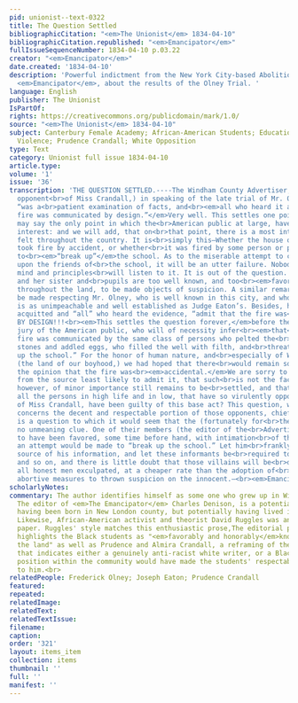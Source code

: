 ```yaml
---
pid: unionist--text-0322
title: The Question Settled
bibliographicCitation: "<em>The Unionist</em> 1834-04-10"
bibliographicCitation.republished: "<em>Emancipator</em>"
fullIssueSequenceNumber: 1834-04-10 p.03.22
creator: "<em>Emancipator</em>"
date.created: '1834-04-10'
description: 'Powerful indictment from the New York City-based Abolitionist journal,
  <em>Emancipator</em>, about the results of the Olney Trial. '
language: English
publisher: The Unionist
IsPartOf: 
rights: https://creativecommons.org/publicdomain/mark/1.0/
source: "<em>The Unionist</em> 1834-04-10"
subject: Canterbury Female Academy; African-American Students; Education; Race; Vigilante
  Violence; Prudence Crandall; White Opposition
type: Text
category: Unionist full issue 1834-04-10
article.type: 
volume: '1'
issue: '36'
transcription: 'THE QUESTION SETTLED.----The Windham County Advertiser, (the determined
  opponent<br>of Miss Crandall,) in speaking of the late trial of Mr. Olney, says—It
  “was a<br>patient examination of facts, and<br><em>all who heard it admit that the
  fire was communicated by design.”</em>Very well. This settles one point, and we
  may say the only point in which the<br>American public at large, have any particular
  interest: and we will add, that on<br>that point, there is a most intense interest
  felt throughout the country. It is<br>simply this—Whether the house of Miss Crandall
  took fire by accident, or whether<br>it was fired by some person or persons, determined
  to<br><em>“break up”</em>the school. As to the miserable attempt to cast suspicion
  upon the friends of<br>the school, it will be an utter failure. Nobody of sound
  mind and principles<br>will listen to it. It is out of the question. Miss Crandall
  and her sister and<br>pupils are too well known, and too<br><em>favorably and honorably</em>known
  throughout the land, to be made objects of suspicion. A similar remark<br>might
  be made respecting Mr. Olney, who is well known in this city, and whose<br>character
  is as unimpeachable and well established as Judge Eaton’s. Besides, he<br>stands
  acquitted and “all” who heard the evidence, “admit that the fire was<br>communicated
  BY DESIGN!!!<br><em>This settles the question forever,</em>before the impartial
  jury of the American public, who will of necessity infer<br><em>that</em>&nbsp;the
  fire was communicated by the same class of persons who pelted the<br>house with
  stones and addled eggs, who filled the well with filth, and<br>threatened to “break
  up the school.” For the honor of human nature, and<br>especially of Windham county,
  (the land of our boyhood,) we had hoped that there<br>would remain some ground for
  the opinion that the fire was<br><em>accidental.</em>We are sorry to learn, and
  from the source least likely to admit it, that such<br>is not the fact. One question,
  however, of minor importance still remains to be<br>settled, and that is<br><em>which</em>of
  all the persons in high life and in low, that have so virulently opposed the<br>school
  of Miss Crandall, have been guilty of this base act? This question, which<br>it
  concerns the decent and respectable portion of those opponents, chiefly to<br>settle,
  is a question to which it would seem that the (fortunately for<br>themselves,) possess
  no unmeaning clue. One of their members (the editor of the<br>Advertiser) appears
  to have been favored, some time before hand, with intimation<br>of the fact, that
  an attempt would be made to “break up the school.” Let him<br>frankly reveal the
  source of his information, and let these informants be<br>required to name<br><em>their</em>informants,
  and so on, and there is little doubt that those villains will be<br>detected, and
  all honest men exculpated, at a cheaper rate than the adoption of<br>useless and
  abortive measures to thrown suspicion on the innocent.—<br><em>Emancipator</em>'
scholarlyNotes: 
commentary: The author identifies himself as some one who grew up in Windham County.
  The editor of <em>The Emancipator</em> Charles Denison, is a potential candidate,
  having been born in New London county, but potentially having lived in Windham later.
  Likewise, African-American activist and theorist David Ruggles was an agent of the
  paper. Ruggles' style matches this enthusiastic prose,The editorial prominently
  highlights the Black students as "<em>favorably and honorably</em>known throughout
  the land" as well as Prudence and Almira Crandall, a reframing of the usual publicity
  that indicates either a genuinely anti-racist white writer, or a Black writer whose
  position within the community would have made the students' respectability obvious
  to him.<br>
relatedPeople: Frederick Olney; Joseph Eaton; Prudence Crandall
featured: 
repeated: 
relatedImage: 
relatedText: 
relatedTextIssue: 
filename: 
caption: 
order: '321'
layout: items_item
collection: items
thumbnail: ''
full: ''
manifest: ''
---
```

